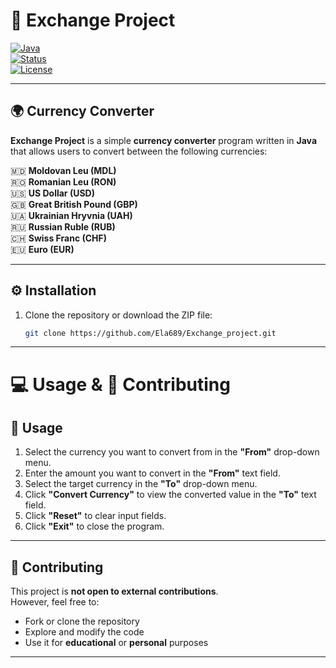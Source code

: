 # 💱 **Exchange Project**

[![Java](https://img.shields.io/badge/Java-17-orange?style=for-the-badge&logo=java)](https://www.java.com/)  
[![Status](https://img.shields.io/badge/Status-Active-success?style=for-the-badge)]()  
[![License](https://img.shields.io/badge/License-Free-lightgrey?style=for-the-badge)]()  

---

## 🌍 Currency Converter
**Exchange Project** is a simple **currency converter** program written in **Java** that allows users to convert between the following currencies:

🇲🇩 **Moldovan Leu (MDL)**  
🇷🇴 **Romanian Leu (RON)**  
🇺🇸 **US Dollar (USD)**  
🇬🇧 **Great British Pound (GBP)**  
🇺🇦 **Ukrainian Hryvnia (UAH)**  
🇷🇺 **Russian Ruble (RUB)**  
🇨🇭 **Swiss Franc (CHF)**  
🇪🇺 **Euro (EUR)**  

---

## ⚙️ Installation
1. Clone the repository or download the ZIP file:
   ```bash
   git clone https://github.com/Ela689/Exchange_project.git
   ```
---
# 💻 Usage & 🤝 Contributing

## 🚀 Usage
1. Select the currency you want to convert from in the **"From"** drop-down menu.  
2. Enter the amount you want to convert in the **"From"** text field.  
3. Select the target currency in the **"To"** drop-down menu.  
4. Click **"Convert Currency"** to view the converted value in the **"To"** text field.  
5. Click **"Reset"** to clear input fields.  
6. Click **"Exit"** to close the program.  

---

## 🤝 Contributing
This project is **not open to external contributions**.  
However, feel free to:  
- Fork or clone the repository  
- Explore and modify the code  
- Use it for **educational** or **personal** purposes  

---
